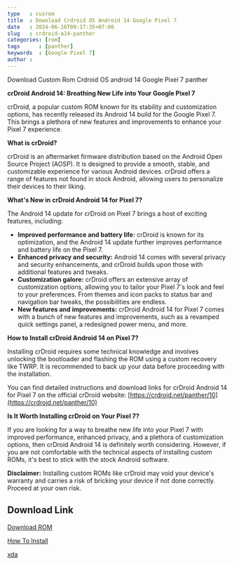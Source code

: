 ```yaml
---
type   : cusrom
title  : Download Crdroid OS Android 14 Google Pixel 7
date   : 2024-06-16T09:17:35+07:00
slug   : crdroid-a14-panther
categories: [rom]
tags      : [panther]
keywords  : [Google Pixel 7]
author : 
---
```


Download Custom Rom Crdroid OS android 14 Google Pixel 7 panther

**crDroid Android 14: Breathing New Life into Your Google Pixel 7**

crDroid, a popular custom ROM known for its stability and customization options, has recently released its Android 14 build for the Google Pixel 7. This brings a plethora of new features and improvements to enhance your Pixel 7 experience.

**What is crDroid?**

crDroid is an aftermarket firmware distribution based on the Android Open Source Project (AOSP). It is designed to provide a smooth, stable, and customizable experience for various Android devices. crDroid offers a range of features not found in stock Android, allowing users to personalize their devices to their liking.

**What's New in crDroid Android 14 for Pixel 7?**

The Android 14 update for crDroid on Pixel 7 brings a host of exciting features, including:

* **Improved performance and battery life:** crDroid is known for its optimization, and the Android 14 update further improves performance and battery life on the Pixel 7.
* **Enhanced privacy and security:** Android 14 comes with several privacy and security enhancements, and crDroid builds upon those with additional features and tweaks.
* **Customization galore:** crDroid offers an extensive array of customization options, allowing you to tailor your Pixel 7's look and feel to your preferences. From themes and icon packs to status bar and navigation bar tweaks, the possibilities are endless.
* **New features and improvements:** crDroid Android 14 for Pixel 7 comes with a bunch of new features and improvements, such as a revamped quick settings panel, a redesigned power menu, and more.

**How to Install crDroid Android 14 on Pixel 7?**

Installing crDroid requires some technical knowledge and involves unlocking the bootloader and flashing the ROM using a custom recovery like TWRP. It is recommended to back up your data before proceeding with the installation.

You can find detailed instructions and download links for crDroid Android 14 for Pixel 7 on the official crDroid website: [https://crdroid.net/panther/10](https://crdroid.net/panther/10)

**Is It Worth Installing crDroid on Your Pixel 7?**

If you are looking for a way to breathe new life into your Pixel 7 with improved performance, enhanced privacy, and a plethora of customization options, then crDroid Android 14 is definitely worth considering. However, if you are not comfortable with the technical aspects of installing custom ROMs, it's best to stick with the stock Android software.

**Disclaimer:** Installing custom ROMs like crDroid may void your device's warranty and carries a risk of bricking your device if not done correctly. Proceed at your own risk.


## Download Link
[Download ROM](https://sourceforge.net/projects/crdroid/files/panther/)

[How To Install](https://crdroid.net/panther/10/install)

[xda](https://xdaforums.com/t/rom-cheetah-panther-14-0-crdroidandroid-v10-x.4648315/)
